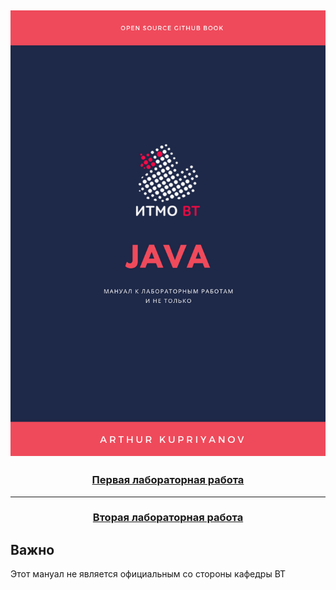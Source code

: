 
<h2 align=center><img src="assets/img/book-title.png"/></h2>


<h3 align=center><a href="lab-1-JVM-byte-code.md">Первая лабораторная работа</a></h3>
<hr>
<h3 align=center><a href="lab-2-oop.md">Вторая лабораторная работа</a></h3>


## Важно
Этот мануал не является официальным со стороны кафедры ВТ
